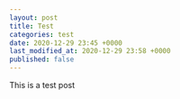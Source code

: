 ```yaml
---
layout: post
title: Test
categories: test
date: 2020-12-29 23:45 +0000
last_modified_at: 2020-12-29 23:58 +0000
published: false
---
```


This is a test post
